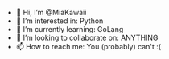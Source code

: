 - 👋 Hi, I’m @MiaKawaii
- 👀 I’m interested in: Python
- 🌱 I’m currently learning: GoLang
- 💞️ I’m looking to collaborate on: ANYTHING
- 📫 How to reach me: You (probably) can't :(

<!---
Stop stalking me meanie
--->
